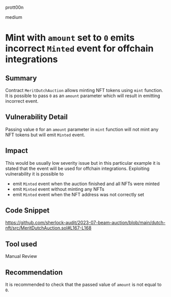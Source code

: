 prott00n

medium

# Mint with `amount` set to `0` emits incorrect `Minted` event for offchain integrations

## Summary
Contract `MeritDutchAuction` allows minting NFT tokens using `mint` function. It is possible to pass `0` as an `amount` parameter which will result in emitting incorrect event.

## Vulnerability Detail
Passing value `0` for an `amount` parameter in `mint` function will not mint any NFT tokens but will emit `Minted` event.

## Impact
This would be usually low severity issue but in this particular example it is stated that the event will be used for offchain integrations. Exploiting vulnerability it is possible to
- emit `Minted` event when the auction finished and all NFTs were minted
- emit `Minted` event without minting any NFTs
- emit `Minted` event when the NFT address was not correctly set

## Code Snippet
https://github.com/sherlock-audit/2023-07-beam-auction/blob/main/dutch-nft/src/MeritDutchAuction.sol#L167-L168

## Tool used
Manual Review

## Recommendation
It is recommended to check that the passed value of `amount` is not equal to `0`.
